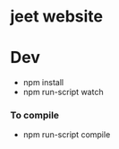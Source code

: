 jeet website
===========

# Dev

* npm install
* npm run-script watch

### To compile

* npm run-script compile
